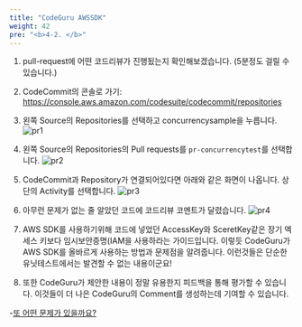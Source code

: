 ```yaml
---
title: "CodeGuru AWSSDK"
weight: 42
pre: "<b>4-2. </b>"
---
```


1. pull-request에 어떤 코드리뷰가 진행됬는지 확인해보겠습니다. (5분정도 걸릴 수 있습니다.)

1. CodeCommit의 콘솔로 가기: https://console.aws.amazon.com/codesuite/codecommit/repositories  
    
1. 왼쪽 Source의 Repositories를 선택하고 concurrencysample을 누릅니다. 
    ![pr1](/images/pc-codecommit-select.png)

1. 왼쪽 Source의 Repositories의 Pull requests를 `pr-concurrencytest`를 선택합니다. 
    ![pr2](/images/pr-solve-select.png)

1. CodeCommit과 Repository가 연결되어있다면 아래와 같은 화면이 나옵니다. 상단의 Activity를 선택합니다. 
    ![pr3](/images/pr-solve-comment.png)

1. 아무런 문제가 없는 줄 알았던 코드에 코드리뷰 코멘트가 달렸습니다. 
     ![pr4](/images/pr-awssdk2.png)

1. AWS SDK를 사용하기위해 코드에 넣었던 AccessKey와 SceretKey같은 장기 엑세스 키보다 임시보안증명(IAM을 사용하라는 가이드입니다. 이렇듯 CodeGuru가 AWS SDK를 올바르게 사용하는 방법과 문제점을 알려줍니다. 이런것들은 단순한 유닛테스트에서는 발견할 수 없는 내용이군요!

1. 또한 CodeGuru가 제안한 내용이 정말 유용한지 피드백을 통해 평가할 수 있습니다. 이것들이 더 나은 CodeGuru의 Comment를 생성하는데 기여할 수 있습니다.
    
-[또 어떤 문제가 있을까요?](/ko/codegurupr/solve-concurrency)
 
